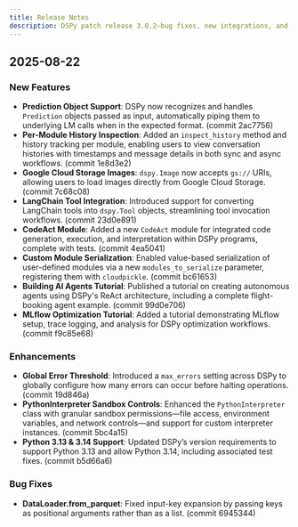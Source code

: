 ```yaml
---
title: Release Notes
description: DSPy patch release 3.0.2—bug fixes, new integrations, and enhancements
---
```


## 2025-08-22
### New Features
- **Prediction Object Support**: DSPy now recognizes and handles `Prediction` objects passed as input, automatically piping them to underlying LM calls when in the expected format. (commit 2ac7756)
- **Per-Module History Inspection**: Added an `inspect_history` method and history tracking per module, enabling users to view conversation histories with timestamps and message details in both sync and async workflows. (commit 1e8d3e2)
- **Google Cloud Storage Images**: `dspy.Image` now accepts `gs://` URIs, allowing users to load images directly from Google Cloud Storage. (commit 7c68c08)
- **LangChain Tool Integration**: Introduced support for converting LangChain tools into `dspy.Tool` objects, streamlining tool invocation workflows. (commit 23d0e891)
- **CodeAct Module**: Added a new `CodeAct` module for integrated code generation, execution, and interpretation within DSPy programs, complete with tests. (commit 4ea5041)
- **Custom Module Serialization**: Enabled value-based serialization of user-defined modules via a new `modules_to_serialize` parameter, registering them with `cloudpickle`. (commit bc61653)
- **Building AI Agents Tutorial**: Published a tutorial on creating autonomous agents using DSPy's ReAct architecture, including a complete flight-booking agent example. (commit 99d0e706)
- **MLflow Optimization Tutorial**: Added a tutorial demonstrating MLflow setup, trace logging, and analysis for DSPy optimization workflows. (commit f9c85e68)

### Enhancements
- **Global Error Threshold**: Introduced a `max_errors` setting across DSPy to globally configure how many errors can occur before halting operations. (commit 19d846a)
- **PythonInterpreter Sandbox Controls**: Enhanced the `PythonInterpreter` class with granular sandbox permissions—file access, environment variables, and network controls—and support for custom interpreter instances. (commit 5bc4a15)
- **Python 3.13 & 3.14 Support**: Updated DSPy’s version requirements to support Python 3.13 and allow Python 3.14, including associated test fixes. (commit b5d66a6)

### Bug Fixes
- **DataLoader.from_parquet**: Fixed input-key expansion by passing keys as positional arguments rather than as a list. (commit 6945344)
